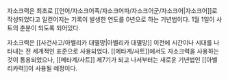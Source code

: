 자소크력은 최초로 [[언어/자소크어족/자소크어파/자소크어군/자소크어|자소크어]]로 작성되었다고 일컫어지는 기록이 발생한 연도를 0년으로 하는 기년법이다. 1월 1일이 사트의 춘분이 되도록 되어있다.

자소크력은 [[사건사고/아벨리카 대멸망|아벨리카 대멸망]] 이전에 시간이나 시대를 나타내는 전 세계적인 표준으로 사용되었다. [[메타계/사트]]에서도 자소크력을 사용하는 것이 통용되었으나, [[메타계/사트]] 제7기가 되고 나서부터는 새로운 기년법인 [[아벨리카력]]이 사용될 예정이다.
